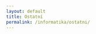 ```yaml
---
layout: default
title: Ostatní
permalink: /informatika/ostatni/
---
```


<script>
window.location = "/informatika/"
</script>
